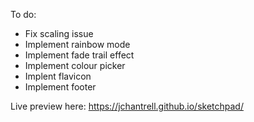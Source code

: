 To do:

* Fix scaling issue
* Implement rainbow mode
* Implement fade trail effect
* Implement colour picker 
* Implent flavicon
* Implement footer

Live preview here: https://jchantrell.github.io/sketchpad/
